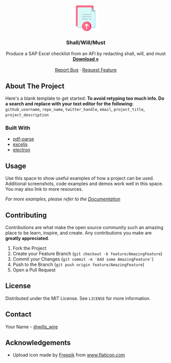 <!-- PROJECT LOGO -->
<br />
<p align="center">
  <a href="https://github.com/willswire/shall-will-must">
    <img src="upload.png" alt="Logo" width="80" height="80">
  </a>

  <h3 align="center">Shall/Will/Must</h3>

  <p align="center">
    Produce a SAP Excel checklist from an AFI by redacting shall, will, and must
    <br />
    <a href="https://github.com/willswire/shall-will-must/releases"><strong>Download »</strong></a>
    <br />
    <br />
    <a href="https://github.com/willswire/shall-will-must/issues">Report Bug</a>
    ·
    <a href="https://github.com/willswire/shall-will-must/issues">Request Feature</a>
  </p>
</p>

<!-- ABOUT THE PROJECT -->
## About The Project

Here's a blank template to get started:
**To avoid retyping too much info. Do a search and replace with your text editor for the following:**
`github_username`, `repo_name`, `twitter_handle`, `email`, `project_title`, `project_description`


### Built With

* [pdf-parse](https://www.npmjs.com/package/pdf-parse)
* [exceljs](https://www.npmjs.com/package/exceljs)
* [electron](https://www.electronjs.org)

<!-- USAGE EXAMPLES -->
## Usage

Use this space to show useful examples of how a project can be used. Additional screenshots, code examples and demos work well in this space. You may also link to more resources.

_For more examples, please refer to the [Documentation](https://example.com)_

<!-- CONTRIBUTING -->
## Contributing

Contributions are what make the open source community such an amazing place to be learn, inspire, and create. Any contributions you make are **greatly appreciated**.

1. Fork the Project
2. Create your Feature Branch (`git checkout -b feature/AmazingFeature`)
3. Commit your Changes (`git commit -m 'Add some AmazingFeature'`)
4. Push to the Branch (`git push origin feature/AmazingFeature`)
5. Open a Pull Request



<!-- LICENSE -->
## License

Distributed under the MIT License. See `LICENSE` for more information.



<!-- CONTACT -->
## Contact

Your Name - [@wills_wire](https://twitter.com/wills_wire)



<!-- ACKNOWLEDGEMENTS -->
## Acknowledgements

* <div>Upload icon made by <a href="https://www.freepik.com" title="Freepik">Freepik</a> from <a href="https://www.flaticon.com/" title="Flaticon">www.flaticon.com</a></div>